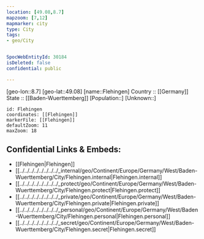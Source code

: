 ```yaml
---
location: [49.08,8.7] 
mapzoom: [7,12] 
mapmarker: city 
type: City
tags:
- geo/City


SpocWebEntityId: 30184
isDeleted: false
confidential: public

---
```

[geo-lon::8.7] 
[geo-lat::49.08] 
[name::Flehingen] 
Country :: [[Germany]]  
State :: [[Baden-Wuerttemberg]] 
[Population::] 
[Unknown::] 


```leaflet
id: Flehingen
coordinates: [[Flehingen]] 
markerFile: [[Flehingen]] 
defaultZoom: 11 
maxZoom: 18
```


## Confidential Links & Embeds: 
- [[Flehingen|Flehingen]]  
- [[../../../../../../../../_internal/geo/Continent/Europe/Germany/West/Baden-Wuerttemberg/City/Flehingen.internal|Flehingen.internal]] 
- [[../../../../../../../../_protect/geo/Continent/Europe/Germany/West/Baden-Wuerttemberg/City/Flehingen.protect|Flehingen.protect]] 
- [[../../../../../../../../_private/geo/Continent/Europe/Germany/West/Baden-Wuerttemberg/City/Flehingen.private|Flehingen.private]] 
- [[../../../../../../../../_personal/geo/Continent/Europe/Germany/West/Baden-Wuerttemberg/City/Flehingen.personal|Flehingen.personal]] 
- [[../../../../../../../../_secret/geo/Continent/Europe/Germany/West/Baden-Wuerttemberg/City/Flehingen.secret|Flehingen.secret]] 
